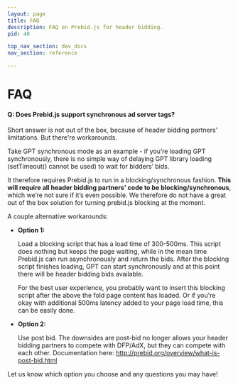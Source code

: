 ```yaml
---
layout: page
title: FAQ
description: FAQ on Prebid.js for header bidding.
pid: 40

top_nav_section: dev_docs
nav_section: reference

---
```


<div class="bs-docs-section" markdown="1">

# FAQ

#### Q: Does Prebid.js support synchronous ad server tags?

Short answer is not out of the box, because of header bidding partners' limitations. But there're workarounds.

Take GPT synchronous mode as an example - if you’re loading GPT synchronously, there is no simple way of delaying GPT library loading (setTimeout() cannot be used) to wait for bidders’ bids.

It therefore requires Prebid.js to run in a blocking/synchronous fashion. **This will require all header bidding partners’ code to be blocking/synchronous**, which we’re not sure if it’s even possible. We therefore do not have a great out of the box solution for turning prebid.js blocking at the moment.

A couple alternative workarounds:

- **Option 1:**

	Load a blocking script that has a load time of 300-500ms. This script does nothing but keeps the page waiting, while in the mean time Prebid.js can run asynchronously and return the bids. After the blocking script finishes loading, GPT can start synchronously and at this point there will be header bidding bids available.

	For the best user experience, you probably want to insert this blocking script after the above the fold page content has loaded. Or if you're okay with additional 500ms latency added to your page load time, this can be easily done.

- **Option 2:**

	Use post bid. The downsides are post-bid no longer allows your header bidding partners to compete with DFP/AdX, but they can compete with each other. Documentation here: http://prebid.org/overview/what-is-post-bid.html

Let us know which option you choose and any questions you may have!

</div>